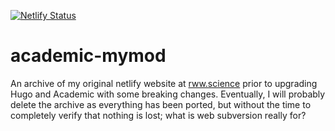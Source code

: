 
[![Netlify Status](https://api.netlify.com/api/v1/badges/988ff890-6260-44d0-baa2-d81f73578266/deploy-status)](https://app.netlify.com/sites/rwalker/deploys)

# academic-mymod

An archive of my original netlify website at [rww.science](https://rww.science) prior to upgrading Hugo and Academic with some breaking changes.  Eventually, I will probably delete the archive as everything has been ported, but without the time to completely verify that nothing is lost; what is web subversion really for?
